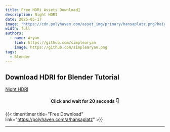 ```yaml
---
title: Free HDRi Assets Download🌲
description: Night HDRI
date: 2025-05-17
image: "https://cdn.polyhaven.com/asset_img/primary/hansaplatz.png?height=760&quality=95"
width: full
authors:
  - name: Aryan
    link: https://github.com/simplearyan
    image: https://github.com/simplearyan.png
tags:
  - Blender
---
```



## Download HDRI for Blender Tutorial

[Night HDRI](https://cdn.polyhaven.com/asset_img/primary/hansaplatz.png?height=760&quality=95)

<div style="text-align:center">
<h4>Click and wait for 20 seconds 👇
</div>

{{< timer/timer title="Free Download" link="https://polyhaven.com/a/hansaplatz" >}}

---
